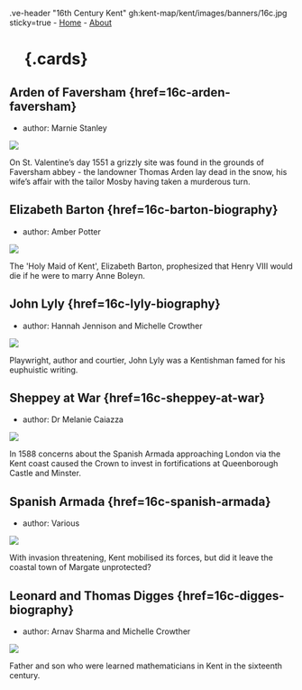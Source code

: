 .ve-header "16th Century Kent" gh:kent-map/kent/images/banners/16c.jpg sticky=true
    - [Home](/)
    - [About](/about)

# &nbsp;&nbsp;&nbsp; {.cards}

## Arden of Faversham {href=16c-arden-faversham}

- author: Marnie Stanley

![](https://iiif.juncture-digital.org/thumbnail?url=https://upload.wikimedia.org/wikipedia/commons/3/38/Arden%27s_House%2C_Faversham.JPG)

On St. Valentine’s day 1551 a grizzly site was found in the grounds of Faversham abbey - the landowner Thomas Arden lay dead in the snow, his wife’s affair with the tailor Mosby having taken a murderous turn.

## Elizabeth Barton {href=16c-barton-biography}

- author: Amber Potter

![](https://iiif.juncture-digital.org/thumbnail?url=https://upload.wikimedia.org/wikipedia/commons/4/4d/Bodleian_Libraries%2C_Cantii%2C_Southsexiae%2C_Surriae_et_Middlesexiae_Comitat_Vera_Descriptio.jpg)

The 'Holy Maid of Kent', Elizabeth Barton, prophesized that Henry VIII would die if he were to marry Anne Boleyn.

## John Lyly {href=16c-lyly-biography}

- author: Hannah Jennison and Michelle Crowther

![](https://iiif.juncture-digital.org/thumbnail?url=https://upload.wikimedia.org/wikipedia/commons/d/de/John_Lyly%27s_signature_%28from_a_letter_to_Sir_Robert_Cecil%2C_Feb._4_1602-3%3B_from_original_MS._in_Hatfield_Library%29.png)

Playwright, author and courtier, John Lyly was a Kentishman famed for his euphuistic writing.

## Sheppey at War {href=16c-sheppey-at-war}

- author: Dr Melanie Caiazza

![](https://iiif.juncture-digital.org/thumbnail?url=https://stor.artstor.org/stor/2c221d42-8be8-432e-80c5-a1c13e87ea9d)

In 1588 concerns about the Spanish Armada approaching London via the Kent coast caused the Crown to invest in fortifications at Queenborough Castle and Minster.  

## Spanish Armada {href=16c-spanish-armada}

- author: Various

![](https://iiif.juncture-digital.org/thumbnail?url=https://upload.wikimedia.org/wikipedia/commons/f/f1/A_Map_of_the_Beacons_in_Kent_%28BM_1872%2C0113.1137%29.jpg)

With invasion threatening, Kent mobilised its forces, but did it leave the coastal town of Margate unprotected?  

## Leonard and Thomas Digges {href=16c-digges-biography}

- author: Arnav Sharma and Michelle Crowther

![](https://iiif.juncture-digital.org/thumbnail?url=https://upload.wikimedia.org/wikipedia/commons/4/4d/Bodleian_Libraries%2C_Cantii%2C_Southsexiae%2C_Surriae_et_Middlesexiae_Comitat_Vera_Descriptio.jpg)

Father and son who were learned mathematicians in Kent in the sixteenth century.



